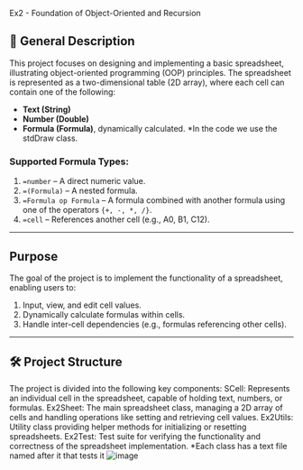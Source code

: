 Ex2 - Foundation of Object-Oriented and Recursion

## 📝 General Description
This project focuses on designing and implementing a basic spreadsheet, illustrating object-oriented programming (OOP) principles. The spreadsheet is represented as a two-dimensional table (2D array), where each cell can contain one of the following:
- **Text (String)**
- **Number (Double)**
- **Formula (Formula)**, dynamically calculated.
*In the code we use the stdDraw class.

### Supported Formula Types:
1. `=number` – A direct numeric value.
2. `=(Formula)` – A nested formula.
3. `=Formula op Formula` – A formula combined with another formula using one of the operators `{+, -, *, /}`.
4. `=cell` – References another cell (e.g., A0, B1, C12).
---

##  Purpose
The goal of the project is to implement the functionality of a spreadsheet, enabling users to:
1. Input, view, and edit cell values.
2. Dynamically calculate formulas within cells.
3. Handle inter-cell dependencies (e.g., formulas referencing other cells).

---
## 🛠 Project Structure
The project is divided into the following key components:
SCell: Represents an individual cell in the spreadsheet, capable of holding text, numbers, or formulas.
Ex2Sheet: The main spreadsheet class, managing a 2D array of cells and handling operations like setting and retrieving cell values.
Ex2Utils: Utility class providing helper methods for initializing or resetting spreadsheets.
Ex2Test: Test suite for verifying the functionality and correctness of the spreadsheet implementation.
*Each class has a text file named after it that tests it
![image](https://github.com/user-attachments/assets/94c55be6-ab0d-4118-b565-9b033cdbef68)


